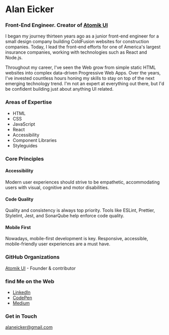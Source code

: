 # Alan Eicker
### Front-End Engineer. Creator of [Atomik UI](https://www.atomikui.com/splash/)

I began my journey thirteen years ago as a junior front-end engineer for a small design company building ColdFusion websites for construction companies. Today, I lead the front-end efforts for one of America's largest insurance companies, working with technologies such as React and Node.js.

Throughout my career, I've seen the Web grow from simple static HTML websites into complex data-driven Progressive Web Apps. Over the years, I've invested countless hours honing my skills to stay on top of the next emerging technology trend. I'm not an expert at everything out there, but I'd be confident building just about anything UI related.

### Areas of Expertise

- HTML
- CSS
- JavaScript
- React
- Accessibility
- Component Libraries
- Styleguides

### Core Principles

#### Accessibility

Modern user experiences should strive to be empathetic, accommodating users with visual, cognitive and motor disabilities.

#### Code Quality

Quality and consistency is always top priority. Tools like ESLint, Prettier, Stylelint, Jest, and SonarQube help enforce code quality.

#### Mobile First

Nowadays, mobile-first development is key. Responsive, accessible, mobile-friendly user experiences are a must have.

### GitHub Organizations

[Atomik UI](https://github.com/atomikui) - Founder & contributor

### find Me on the Web

- [LinkedIn](https://www.linkedin.com/in/alaneicker)
- [CodePen](https://codepen.io/alaneicker)
- [Medium](https://medium.com/@alaneicker)

### Get in Touch

[alaneicker@gmail.com](mailto:alaneicker@gmail.com)

